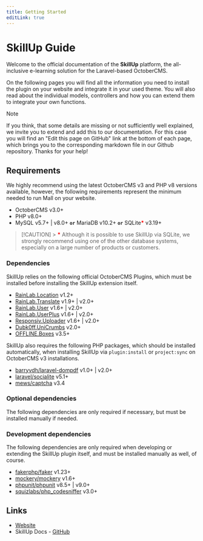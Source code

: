 ```yaml
---
title: Getting Started
editLink: true
---
```


# SkillUp Guide

Welcome to the official documentation of the **SkillUp** platform, the all-inclusive e-learning solution for the Laravel-based OctoberCMS.

On the following pages you will find all the information you need to install the plugin on your website and integrate it in your used theme. You will also read about the individual models, controllers and how you can extend them to integrate your own functions.

> [!NOTE]
> If you think, that some details are missing or not sufficiently well explained, we invite you to
> extend and add this to our documentation. For this case you will find an "Edit this page on GitHub"
> link at the bottom of each page, which brings you to the corresponding markdown file in our Github
> repository. Thanks for your help!

## Requirements

We highly recommend using the latest OctoberCMS v3 and PHP v8 versions available, however, the following requirements represent the minimum needed to run Mall on your website.

- OctoberCMS v3.0+
- PHP v8.0+
- MySQL v5.7+ | v8.0+ **`or`** MariaDB v10.2+ **`or`** SQLite<span style="color: red;">**\***</span> v3.19+

> [!CAUTION] > <span style="color: red;">**\***</span> Although it is possible to use SkillUp via SQLite, we
> strongly recommend using one of the other database systems, especially on a large number of
> products or customers.

### Dependencies

SkillUp relies on the following official OctoberCMS Plugins, which must be installed before installing the SkillUp extension itself.

- [RainLab.Location](https://octobercms.com/plugin/rainlab-location) v1.2+
- [RainLab.Translate](https://octobercms.com/plugin/rainlab-translate) v1.9+ | v2.0+
- [RainLab.User](https://octobercms.com/plugin/rainlab-user) v1.6+ | v2.0+
- [RainLab.UserPlus](https://octobercms.com/plugin/rainlab-user) v1.6+ | v2.0+
- [Responsiv.Uploader](https://octobercms.com/plugin/rainlab-user) v1.6+ | v2.0+
- [Dubk0ff.UniCrumbs](https://github.com/dubk0ff/unicrumbs-plugin) v2.0+
- [OFFLINE.Boxes](https://octobercms.com/plugin/offline-boxes) v3.5+

SkillUp also requires the following PHP packages, which should be installed automatically, when installing SkillUp via `plugin:install` or `project:sync` on OctoberCMS v3 installations.

- [barryvdh/laravel-dompdf](https://packagist.org/packages/barryvdh/laravel-dompdf) v1.0+ | v2.0+
- [laravel/socialite](https://packagist.org/packages/laravel/socialite) v5.1+
- [mews/captcha](https://packagist.org/packages/hashids/hashids) v3.4

### Optional dependencies

The following dependencies are only required if necessary, but must be installed manually if needed.

### Development dependencies

The following dependencies are only required when developing or extending the SkillUp plugin itself, and must be installed manually as well, of course.

- [fakerphp/faker](https://packagist.org/packages/fakerphp/faker) v1.23+
- [mockery/mockery](https://packagist.org/packages/mockery/mockery) v1.6+
- [phpunit/phpunit](https://packagist.org/packages/omnipay/stripe) v8.5+ | v9.0+
- [squizlabs/php_codesniffer](https://packagist.org/packages/squizlabs/php_codesniffer) v3.0+

## Links

- [Website](https://skillup.global)
- SkillUp Docs - [GitHub](https://github.com/voilaah/skillup-docs)
